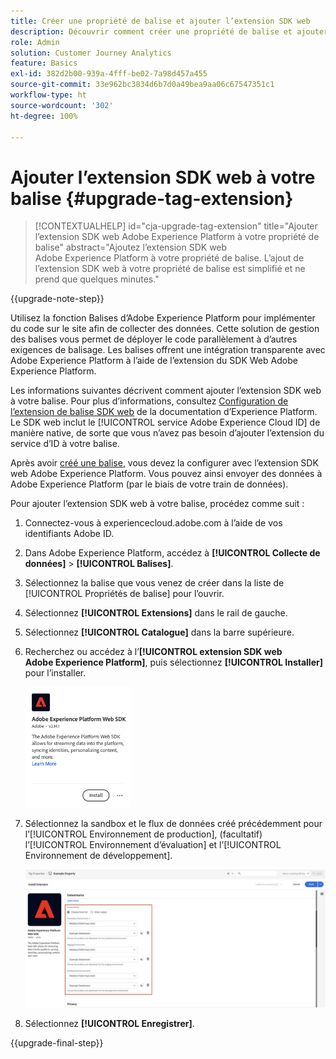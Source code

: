 ```yaml
---
title: Créer une propriété de balise et ajouter l’extension SDK web
description: Découvrir comment créer une propriété de balise et ajouter l’extension SDK web
role: Admin
solution: Customer Journey Analytics
feature: Basics
exl-id: 382d2b00-939a-4fff-be02-7a98d457a455
source-git-commit: 33e962bc3834d6b7d0a49bea9aa06c67547351c1
workflow-type: ht
source-wordcount: '302'
ht-degree: 100%

---
```


# Ajouter l’extension SDK web à votre balise {#upgrade-tag-extension}

<!-- markdownlint-disable MD034 -->

>[!CONTEXTUALHELP]
>id="cja-upgrade-tag-extension"
>title="Ajouter l’extension SDK web Adobe Experience Platform à votre propriété de balise"
>abstract="Ajoutez l’extension SDK web Adobe Experience Platform à votre propriété de balise. L’ajout de l’extension SDK web à votre propriété de balise est simplifié et ne prend que quelques minutes."

<!-- markdownlint-enable MD034 -->

{{upgrade-note-step}}

Utilisez la fonction Balises d’Adobe Experience Platform pour implémenter du code sur le site afin de collecter des données. Cette solution de gestion des balises vous permet de déployer le code parallèlement à d’autres exigences de balisage. Les balises offrent une intégration transparente avec Adobe Experience Platform à l’aide de l’extension du SDK Web Adobe Experience Platform.

Les informations suivantes décrivent comment ajouter l’extension SDK web à votre balise. Pour plus d’informations, consultez [Configuration de l’extension de balise SDK web](https://experienceleague.adobe.com/fr/docs/experience-platform/tags/extensions/client/web-sdk/web-sdk-extension-configuration) de la documentation d’Experience Platform. Le SDK web inclut le [!UICONTROL service Adobe Experience Cloud ID] de manière native, de sorte que vous n’avez pas besoin d’ajouter l’extension du service d’ID à votre balise.

Après avoir [créé une balise](/help/getting-started/cja-upgrade/cja-upgrade-tag-property.md), vous devez la configurer avec l’extension SDK web Adobe Experience Platform. Vous pouvez ainsi envoyer des données à Adobe Experience Platform (par le biais de votre train de données).

Pour ajouter l’extension SDK web à votre balise, procédez comme suit :

1. Connectez-vous à experiencecloud.adobe.com à l’aide de vos identifiants Adobe ID.

1. Dans Adobe Experience Platform, accédez à **[!UICONTROL Collecte de données]** > **[!UICONTROL Balises]**.

1. Sélectionnez la balise que vous venez de créer dans la liste de [!UICONTROL Propriétés de balise] pour l’ouvrir.

1. Sélectionnez **[!UICONTROL Extensions]** dans le rail de gauche.

1. Sélectionnez **[!UICONTROL Catalogue]** dans la barre supérieure.

1. Recherchez ou accédez à l’**[!UICONTROL extension SDK web Adobe Experience Platform]**, puis sélectionnez **[!UICONTROL Installer]** pour l’installer.

   <img src="assets/aepwebsdk-extension.png" width="35%"/>

1. Sélectionnez la sandbox et le flux de données créé précédemment pour l’[!UICONTROL Environnement de production], (facultatif) l’[!UICONTROL Environnement d’évaluation] et l’[!UICONTROL Environnement de développement].

   ![Configuration de l’extension du SDK Web AEP](assets/aepwebsk-extension-datastreams.png)

1. Sélectionnez **[!UICONTROL Enregistrer]**.

{{upgrade-final-step}}
